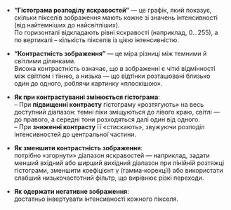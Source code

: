 - **“Гістограма розподілу яскравостей”** — це графік, який показує, скільки пікселів зображення мають кожне зі значень інтенсивності (від найтемніших до найсвітліших).  
  По горизонталі відкладають рівні яскравості (наприклад, 0…255), а по вертикалі – кількість пікселів із цією інтенсивністю.

- **“Контрастність зображення”** — це міра різниці між темними й світлими ділянками.  
  Висока контрастність означає, що в зображенні є чіткі відмінності між світлом і тінню, а низька — що відтінки розташовані близько один до одного, роблячи картинку «плоскішою».

- **Як при контрастуванні змінюється гістограма**:  
  – При **підвищенні контрасту** гістограму «розтягують» на весь доступний діапазон: темні піки зміщуються до лівого краю, світлі — до правого, а середні тони розходяться далі один від одного.  
  – При **зниженні контрасту** її «стискають», звужуючи розподіл інтенсивностей до центральної частини.

- **Як зменшити контрастність зображення**:  
  потрібно «згорнути» діапазон яскравостей — наприклад, задати менший вхідний або ширший вихідний діапазон при лінійній розтяжці гістограми, зменшити коефіцієнт γ (гамма‑корекції) або використати слабший низькочастотний фільтр, що вирівнює різкі переходи.

- **Як одержати негативне зображення**:  
  достатньо інвертувати інтенсивності кожного пікселя.
